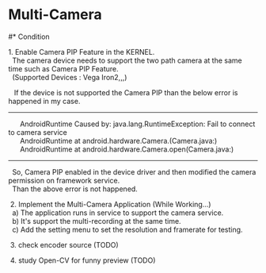 # Multi-Camera
 #* Condition<p>
 <p>
  1. Enable Camera PIP Feature in the KERNEL.<br>
    The camera device needs to support the two path camera at the same time such as Camera PIP Feature.<br>
    (Supported Devices : Vega Iron2,,,)<br>
 <p>
    If the device is not supported the Camera PIP than the below error is happened in my case.<br>
    <hr>
       AndroidRuntime Caused by: java.lang.RuntimeException: Fail to connect to camera service<br>
       AndroidRuntime at android.hardware.Camera.<init>(Camera.java:)<br>
       AndroidRuntime at android.hardware.Camera.open(Camera.java:)<br>
    <hr>
    So, Camera PIP enabled in the device driver and then modified the camera permission on framework service.<br>
    Than the above error is not happened.<p>
  2. Implement the Multi-Camera Application (While Working...)<br>
    a) The application runs in service to support the camera service.<br>
    b) It's support the multi-recording at the same time.<br>
    c) Add the setting menu to set the resolution and framerate for testing.<p>
  3. check encoder source (TODO)<p>
  4. study Open-CV for funny preview (TODO)<p>
